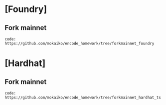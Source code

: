 # [Foundry]

## Fork mainnet

    code: https://github.com/mokaiko/encode_homework/tree/forkmainnet_foundry

# [Hardhat]

## Fork mainnet

    code: https://github.com/mokaiko/encode_homework/tree/forkmainnet_hardhat_ts

